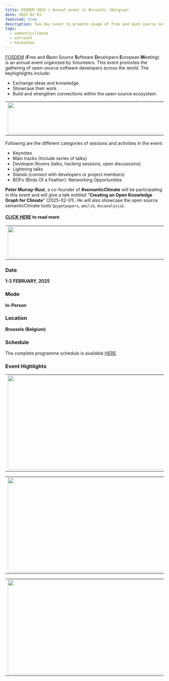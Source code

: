 ```yaml
---
title: FOSDEM 2025 | Annual event in Brussels (Belgium)
date: 2025-02-01
featured: true
description: Two-day event to promote usage of free and open source softwares 
tags:
  - semanticclimate
  - outreach
  - hackathon
---
```


[FOSDEM](https://fosdem.org/2025/about/) (**F**ree and **O**pen Source **S**oftware **D**evelopers **E**uropean **M**eeting) is an annual event organized by Volunteers. This event promotes the gathering of open-source software developers across the world. The keyhighlights include: 
- Exchange ideas and knowledge.
- Showcase their work.
- Build and strengthen connections within the open-source ecosystem.

<table>
  <tr>
    <td>
      <img src='{{ "/static/img/fosdem_pic1.jpg" | url }}' width="500" height="100">
    </td>
  </tr>
</table>

Following are the different categories of sessions and activities in the event:

- Keynotes 
- Main tracks (Include series of talks)
- Developer Rooms (talks, hacking sessions, open discussions)
- Lightning talks
- Stands (connect with developers or project members)
- BOFs (Birds Of a Feather): Networking Opportunities

**Peter Murray-Rust**, a co-founder of **#semanticClimate** will be participating in this event and will give a talk entitled "**Creating an Open Knowledge Graph for Climate**" (2025-02-01). He will also showcase the open source semanticClimate tools (`pygetpapers`, `amilib`, `docanalysis`).

#### [CLICK HERE](https://fosdem.org/2025/schedule/event/fosdem-2025-6006-creating-an-open-knowledge-graph-for-climate/) to read more

<table>
  <tr>
    <td>
      <img src='{{ "/static/img/fosdem_abs.png" | url }}' width="500" height="100">
    </td>
  </tr>
</table>

### Date

**1-2 FEBRUARY, 2025**

### Mode 

**In-Person**

### Location

**Brussels (Belgium)**

### Schedule

The complete programme schedule is available [HERE](https://fosdem.org/2025/schedule/).

### Event Highlights

<table>
<tr>
<td><img src='{{ "/static/img/events_all/FOSDEM_1.png" | url }}' width="500" height="300"></td>
<td><img src='{{ "/static/img/events_all/FOSDEM_2.png" | url }}' width="500" height="300"></td>
</tr>   
</table>

<table>
<tr>
<td><img src='{{ "/static/img/events_all/FOSDEM_3.png" | url }}' width="500" height="300"></td>
<td><img src='{{ "/static/img/events_all/FOSDEM_4.png" | url }}' width="500" height="300"></td>
</tr>   
</table>

<table>
<tr>
<td><img src='{{ "/static/img/events_all/FOSDEM_5.png" | url }}' width="500" height="300"></td>
<td><img src='{{ "/static/img/events_all/FOSDEM_6.png" | url }}' width="500" height="300"></td>
</tr>   
</table>
